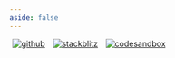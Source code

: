 ```yaml
---
aside: false
---
```


<p>
  <a title="github" href="https://github.com/flamrdevs/klass-benchmark" target="_blank" style="display: inline-block; margin: 0px 4px;">
    <img alt="github" src="https://flamrdevs.cyclic.app/core/button?v=Open in GitHub" hspace="1">
  </a>
  <a title="stackblitz" href="https://stackblitz.com/fork/github/flamrdevs/klass-examples/tree/main/preact-tailwind?title=Klass%20Preact%20Tailwind" target="_blank" style="display: inline-block; margin: 0px 4px;">
    <img alt="stackblitz" src="https://flamrdevs.cyclic.app/core/button?v=Open in StackBlitz" hspace="1">
  </a>
  <a title="codesandbox" href="https://codesandbox.io/p/sandbox/github/flamrdevs/klass-examples/tree/main/preact-tailwind" target="_blank" style="display: inline-block; margin: 0px 4px;">
    <img alt="codesandbox" src="https://flamrdevs.cyclic.app/core/button?v=Open in CodeSandbox" hspace="1">
  </a>
</p>
